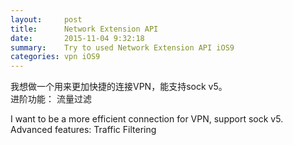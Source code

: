 ```yaml
---
layout:     post
title:      Network Extension API
date:       2015-11-04 9:32:18
summary:    Try to used Network Extension API iOS9
categories: vpn iOS9
---
```



   
我想做一个用来更加快捷的连接VPN，能支持sock v5。  
进阶功能：
流量过滤

I want to be a more efficient connection for VPN, support sock v5.
Advanced features:
Traffic Filtering
